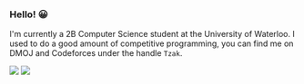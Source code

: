 ### Hello! 😀

I'm currently a 2B Computer Science student at the University of Waterloo. I used to do a good amount of competitive programming, you can find me on DMOJ and Codeforces under the handle `Tzak`.
  
<a href="https://dmoj.ca/user/Tzak"><img src="http://onlogn.ca/badges/dmoj/tzak"></a>
<a href="https://codeforces.com/profile/Tzak"><img src="http://onlogn.ca/badges/codeforces/tzak"></a>
